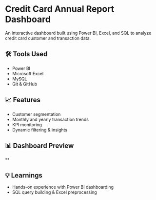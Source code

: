 # Credit Card Annual Report Dashboard

An interactive dashboard built using Power BI, Excel, and SQL to analyze credit card customer and transaction data.

## 🛠 Tools Used
- Power BI
- Microsoft Excel
- MySQL
- Git & GitHub

## 📈 Features
- Customer segmentation
- Monthly and yearly transaction trends
- KPI monitoring
- Dynamic filtering & insights

## 📊 Dashboard Preview
**

## 💡 Learnings
- Hands-on experience with Power BI dashboarding
- SQL query building & Excel preprocessing

